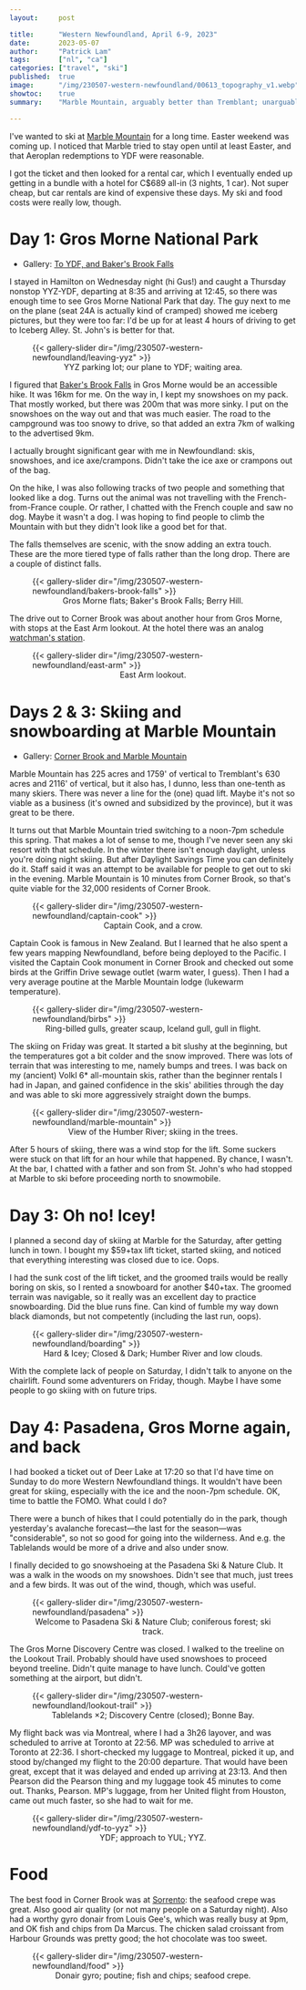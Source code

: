 ```yaml
---
layout:     post

title:      "Western Newfoundland, April 6-9, 2023"
date:       2023-05-07
author:     "Patrick Lam"
tags:       ["nl", "ca"]
categories: ["travel", "ski"]
published:  true
image:      "/img/230507-western-newfoundland/00613_topography_v1.webp"
showtoc:    true
summary:    "Marble Mountain, arguably better than Tremblant; unarguably fewer lines. Gros Morne in the winter."

---
```


<style>
.post-heading h1  { color: #822; text-shadow: 2px 2px 2px yellow; }
.meta { color: #ff2; }
</style>


I've wanted to ski at [Marble Mountain](https://skimarble.com) for a long time.
Easter weekend was coming up. I noticed that Marble tried to stay open until at least
Easter, and that Aeroplan redemptions to YDF were reasonable.

I got the ticket and then looked for a rental car, which I eventually
ended up getting in a bundle with a hotel for C$689 all-in (3 nights,
1 car). Not super cheap, but car rentals are kind of expensive these
days. My ski and food costs were really low, though.

# Day 1: Gros Morne National Park

* Gallery: [To YDF, and Baker's Brook Falls](https://gallery.patricklam.ca/index.php?/category/1680)

I stayed in Hamilton on Wednesday night (hi Gus!) and caught a
Thursday nonstop YYZ-YDF, departing at 8:35 and arriving at 12:45, so
there was enough time to see Gros Morne National Park that day. The
guy next to me on the plane (seat 24A is actually kind of cramped)
showed me iceberg pictures, but they were too far: I'd be up for at
least 4 hours of driving to get to Iceberg Alley.  St. John's is
better for that.

<figure>
{{< gallery-slider dir="/img/230507-western-newfoundland/leaving-yyz" >}}
<figcaption style="text-align:center">YYZ parking lot; our plane to YDF; waiting area.</figcaption>
</figure>

I figured that [Baker's Brook
Falls](https://bobsnewfoundland.com/bakers-brook-falls.html) in Gros
Morne would be an accessible hike. It was 16km for me. On the way in, I kept
my snowshoes on my pack. That mostly worked, but there was 200m that
was more sinky. I put on the snowshoes on the way out and that was
much easier. The road to the campground was too snowy to drive, so that added an
extra 7km of walking to the advertised 9km.

I actually brought significant gear with me in Newfoundland: skis,
snowshoes, and ice axe/crampons.  Didn't take the ice axe or crampons
out of the bag.

On the hike, I was also following tracks of two people and something
that looked like a dog. Turns out the animal was not travelling with
the French-from-France couple. Or rather, I chatted with the French
couple and saw no dog. Maybe it wasn't a dog. I was hoping to find
people to climb the Mountain with but they didn't look like a good bet
for that.

The falls themselves are scenic, with the snow adding an extra
touch. These are the more tiered type of falls rather than the long
drop. There are a couple of distinct falls.

<figure>
{{< gallery-slider dir="/img/230507-western-newfoundland/bakers-brook-falls" >}}
<figcaption style="text-align:center">Gros Morne flats; Baker's Brook Falls; Berry Hill.</figcaption>
</figure>

The drive out to Corner Brook was about another hour from Gros Morne, with
stops at the East Arm lookout. At the hotel there was an analog [watchman's station](https://www.reddit.com/r/mildlyinteresting/comments/a4rc4x/i_found_an_old_watchmans_station_at_work_today/).

<figure>
{{< gallery-slider dir="/img/230507-western-newfoundland/east-arm" >}}
<figcaption style="text-align:center">East Arm lookout.</figcaption>
</figure>

# Days 2 & 3: Skiing and snowboarding at Marble Mountain

* Gallery: [Corner Brook and Marble Mountain](https://gallery.patricklam.ca/index.php?/category/1678)

Marble Mountain has 225 acres and 1759' of vertical to Tremblant's 630
acres and 2116' of vertical, but it also has, I dunno, less than
one-tenth as many skiers. There was never a line for the (one) quad
lift. Maybe it's not so viable as a business (it's owned and
subsidized by the province), but it was great to be there.

It turns out that Marble Mountain tried switching to a noon-7pm
schedule this spring.  That makes a lot of sense to me, though I've
never seen any ski resort with that schedule.  In the winter there
isn't enough daylight, unless you're doing night skiing. But after
Daylight Savings Time you can definitely do it.  Staff said it was an
attempt to be available for people to get out to ski in the
evening. Marble Mountain is 10 minutes from Corner Brook, so that's
quite viable for the 32,000 residents of Corner Brook.

<figure>
{{< gallery-slider dir="/img/230507-western-newfoundland/captain-cook" >}}
<figcaption style="text-align:center">Captain Cook, and a crow.</figcaption>
</figure>

Captain Cook is famous in New Zealand. But I learned that he also spent
a few years mapping Newfoundland, before being deployed to the Pacific.
I visited the Captain Cook monument in Corner Brook and checked out some birds
at the Griffin Drive sewage outlet (warm water, I guess). Then I had a very average
poutine at the Marble Mountain lodge (lukewarm temperature).

<figure>
{{< gallery-slider dir="/img/230507-western-newfoundland/birbs" >}}
<figcaption style="text-align:center">Ring-billed gulls, greater scaup, Iceland gull, gull in flight.</figcaption>
</figure>

The skiing on Friday was great. It started a bit slushy at the
beginning, but the temperatures got a bit colder and the snow
improved. There was lots of terrain that was interesting to me, namely
bumps and trees. I was back on my (ancient) Volkl 6* all-mountain
skis, rather than the beginner rentals I had in Japan, and gained
confidence in the skis' abilities through the day and was able to ski
more aggressively straight down the bumps.

<figure>
{{< gallery-slider dir="/img/230507-western-newfoundland/marble-mountain" >}}
<figcaption style="text-align:center">View of the Humber River; skiing in the trees.</figcaption>
</figure>

After 5 hours of skiing, there was a wind stop for the lift. Some suckers were
stuck on that lift for an hour while that happened. By chance, I
wasn't.  At the bar, I chatted with a father and son from St. John's
who had stopped at Marble to ski before proceeding north to
snowmobile.

# Day 3: Oh no! Icey!

I planned a second day of skiing at Marble for the Saturday, after
getting lunch in town. I bought my $59+tax lift ticket, started skiing,
and noticed that everything interesting was closed due to ice. Oops.

I had the sunk cost of the lift ticket, and the groomed trails would
be really boring on skis, so I rented a snowboard for another
$40+tax. The groomed terrain was navigable, so it really was an
excellent day to practice snowboarding. Did the blue runs fine. Can
kind of fumble my way down black diamonds, but not competently (including
the last run, oops).

<figure>
{{< gallery-slider dir="/img/230507-western-newfoundland/boarding" >}}
<figcaption style="text-align:center">Hard & Icey; Closed & Dark; Humber River and low clouds.</figcaption>
</figure>

With the complete lack of people on Saturday, I didn't talk to anyone
on the chairlift.  Found some adventurers on Friday, though. Maybe I
have some people to go skiing with on future trips.

# Day 4: Pasadena, Gros Morne again, and back

I had booked a ticket out of Deer Lake at 17:20 so that I'd have time
on Sunday to do more Western Newfoundland things. It wouldn't have
been great for skiing, especially with the ice and the noon-7pm
schedule. OK, time to battle the FOMO. What could I do?

There were a bunch of hikes that I could potentially do in the park,
though yesterday's avalanche forecast&mdash;the last for the season&mdash;was
"considerable", so not so good for going into the wilderness. And e.g. the
Tablelands would be more of a drive and also under snow.

I finally decided to go snowshoeing at the Pasadena Ski & Nature Club. It was
a walk in the woods on my snowshoes. Didn't see that much, just trees and a few
birds. It was out of the wind, though, which was useful.

<figure>
{{< gallery-slider dir="/img/230507-western-newfoundland/pasadena" >}}
<figcaption style="text-align:center">Welcome to Pasadena Ski & Nature Club; coniferous forest; ski track.</figcaption>
</figure>

The Gros Morne Discovery Centre was closed. I walked to the treeline
on the Lookout Trail.  Probably should have used snowshoes to proceed
beyond treeline. Didn't quite manage to have lunch. Could've gotten something
at the airport, but didn't.

<figure>
{{< gallery-slider dir="/img/230507-western-newfoundland/lookout-trail" >}}
<figcaption style="text-align:center">Tablelands ×2; Discovery Centre (closed); Bonne Bay.</figcaption>
</figure>

My flight back was via Montreal, where I had a 3h26 layover, and was
scheduled to arrive at Toronto at 22:56. MP was scheduled to arrive at
Toronto at 22:36. I short-checked my luggage to Montreal, picked it
up, and stood by/changed my flight to the 20:00 departure. That would have been
great, except that it was delayed and ended up arriving at 23:13. And
then Pearson did the Pearson thing and my luggage took 45 minutes to come
out. Thanks, Pearson. MP's luggage, from her United flight from
Houston, came out much faster, so she had to wait for me.

<figure>
{{< gallery-slider dir="/img/230507-western-newfoundland/ydf-to-yyz" >}}
<figcaption style="text-align:center">YDF; approach to YUL; YYZ.</figcaption>
</figure>

# Food

The best food in Corner Brook was at
[Sorrento](https://www.sorrentonl.com/): the seafood crepe was great.
Also good air quality (or not many people on a Saturday night). Also
had a worthy gyro donair from Louis Gee's, which was really busy at
9pm, and OK fish and chips from Da Marcus. The chicken salad croissant
from Harbour Grounds was pretty good; the hot chocolate was too sweet.

<figure>
{{< gallery-slider dir="/img/230507-western-newfoundland/food" >}}
<figcaption style="text-align:center">Donair gyro; poutine; fish and chips; seafood crepe.</figcaption>
</figure>
